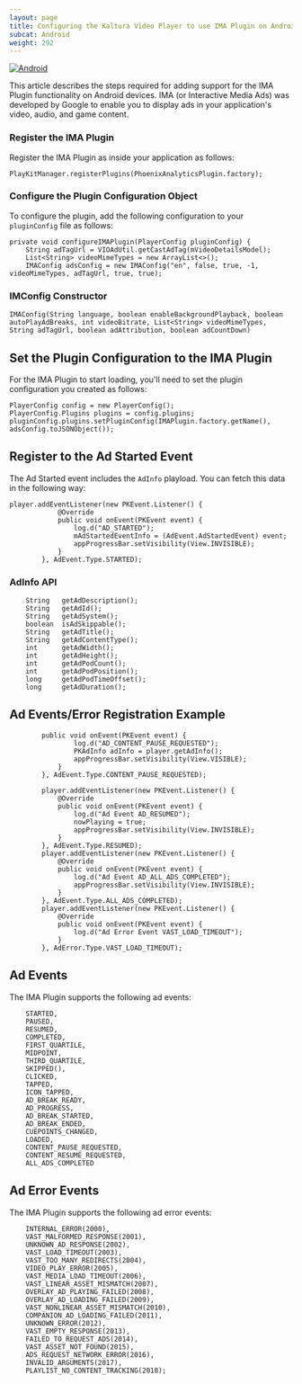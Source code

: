 ```yaml
---
layout: page
title: Configuring the Kaltura Video Player to use IMA Plugin on Android Devices
subcat: Android
weight: 292
---
```


[![Android](https://img.shields.io/badge/Android-Supported-green.svg)](https://github.com/kaltura/playkit-android)

This article describes the steps required for adding support for the IMA Plugin functionality on Android devices. IMA (or Interactive Media Ads) was developed by Google to enable you to display ads in your application's video, audio, and game content.

### Register the IMA Plugin  

Register the IMA Plugin as inside your application as follows:

```
PlayKitManager.registerPlugins(PhoenixAnalyticsPlugin.factory);
```

### Configure the Plugin Configuration Object  

To configure the plugin, add the following configuration to your `pluginConfig` file as follows:

```
private void configureIMAPlugin(PlayerConfig pluginConfig) {
    String adTagUrl = VIOAdUtil.getCastAdTag(mVideoDetailsModel);
    List<String> videoMimeTypes = new ArrayList<>();
    IMAConfig adsConfig = new IMAConfig("en", false, true, -1, videoMimeTypes, adTagUrl, true, true);
```
### IMConfig Constructor  

```
IMAConfig(String language, boolean enableBackgroundPlayback, boolean autoPlayAdBreaks, int videoBitrate, List<String> videoMimeTypes, String adTagUrl, boolean adAttribution, boolean adCountDown)
```

## Set the Plugin Configuration to the IMA Plugin  

For the IMA Plugin to start loading, you'll need to set the plugin configuration you created as follows:

```
PlayerConfig config = new PlayerConfig();
PlayerConfig.Plugins plugins = config.plugins;
pluginConfig.plugins.setPluginConfig(IMAPlugin.factory.getName(), adsConfig.toJSONObject());
```

## Register to the Ad Started Event  

The Ad Started event includes the `AdInfo` playload. You can fetch this data in the following way:

``` 
player.addEventListener(new PKEvent.Listener() {
            @Override
            public void onEvent(PKEvent event) {
                log.d("AD_STARTED");
                mAdStartedEventInfo = (AdEvent.AdStartedEvent) event;
                appProgressBar.setVisibility(View.INVISIBLE);
            }
        }, AdEvent.Type.STARTED);

```

### AdInfo API  

```
    String   getAdDescription();
    String   getAdId();
    String   getAdSystem();
    boolean  isAdSkippable();
    String   getAdTitle();
    String   getAdContentType();
    int      getAdWidth();
    int      getAdHeight();
    int      getAdPodCount();
    int      getAdPodPosition();
    long     getAdPodTimeOffset();
    long     getAdDuration();
```

## Ad Events/Error Registration Example  


```
        public void onEvent(PKEvent event) {
                log.d("AD_CONTENT_PAUSE_REQUESTED");
                PKAdInfo adInfo = player.getAdInfo();
                appProgressBar.setVisibility(View.VISIBLE);
            }
        }, AdEvent.Type.CONTENT_PAUSE_REQUESTED);
        
        player.addEventListener(new PKEvent.Listener() {
            @Override
            public void onEvent(PKEvent event) {
                log.d("Ad Event AD_RESUMED");
                nowPlaying = true;
                appProgressBar.setVisibility(View.INVISIBLE);
            }
        }, AdEvent.Type.RESUMED);
        player.addEventListener(new PKEvent.Listener() {
            @Override
            public void onEvent(PKEvent event) {
                log.d("Ad Event AD_ALL_ADS_COMPLETED");
                appProgressBar.setVisibility(View.INVISIBLE);
            }
        }, AdEvent.Type.ALL_ADS_COMPLETED);
        player.addEventListener(new PKEvent.Listener() {
            @Override
            public void onEvent(PKEvent event) {
                log.d("Ad Error Event VAST_LOAD_TIMEOUT");
            }
        }, AdError.Type.VAST_LOAD_TIMEOUT);
```
## Ad Events  

The IMA Plugin supports the following ad events:

        STARTED,
        PAUSED,
        RESUMED,
        COMPLETED,
        FIRST_QUARTILE,
        MIDPOINT,
        THIRD_QUARTILE,
        SKIPPED(),
        CLICKED,
        TAPPED,
        ICON_TAPPED,
        AD_BREAK_READY,
        AD_PROGRESS,
        AD_BREAK_STARTED,
        AD_BREAK_ENDED,
        CUEPOINTS_CHANGED,
        LOADED,
        CONTENT_PAUSE_REQUESTED,
        CONTENT_RESUME_REQUESTED,
        ALL_ADS_COMPLETED
        
## Ad Error Events  

The IMA Plugin supports the following ad error events:

        INTERNAL_ERROR(2000),
        VAST_MALFORMED_RESPONSE(2001),
        UNKNOWN_AD_RESPONSE(2002),
        VAST_LOAD_TIMEOUT(2003),
        VAST_TOO_MANY_REDIRECTS(2004),
        VIDEO_PLAY_ERROR(2005),
        VAST_MEDIA_LOAD_TIMEOUT(2006),
        VAST_LINEAR_ASSET_MISMATCH(2007),
        OVERLAY_AD_PLAYING_FAILED(2008),
        OVERLAY_AD_LOADING_FAILED(2009),
        VAST_NONLINEAR_ASSET_MISMATCH(2010),
        COMPANION_AD_LOADING_FAILED(2011),
        UNKNOWN_ERROR(2012),
        VAST_EMPTY_RESPONSE(2013),
        FAILED_TO_REQUEST_ADS(2014),
        VAST_ASSET_NOT_FOUND(2015),
        ADS_REQUEST_NETWORK_ERROR(2016),
        INVALID_ARGUMENTS(2017),
        PLAYLIST_NO_CONTENT_TRACKING(2018);

